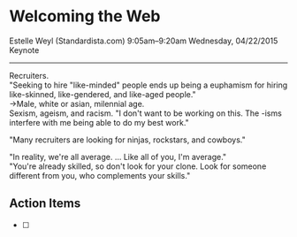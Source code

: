 # Welcoming the Web
Estelle Weyl (Standardista.com)
9:05am–9:20am Wednesday, 04/22/2015
Keynote

---


Recruiters.  
"Seeking to hire "like-minded" people ends up being a euphamism for hiring like-skinned, like-gendered, and like-aged people."  
->Male, white or asian, milennial age.  
Sexism, ageism, and racism. "I don't want to be working on this. The -isms interfere with me being able to do my best work."  

"Many recruiters are looking for ninjas, rockstars, and cowboys."  

"In reality, we're all average. ... Like all of you, I'm average."  
"You're already skilled, so don't look for your clone. Look for someone different from you, who complements your skills."  

## Action Items
* [ ]
